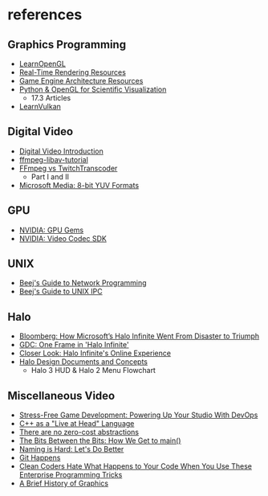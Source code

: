 # references

## Graphics Programming

 * [LearnOpenGL](https://learnopengl.com/)
 * [Real-Time Rendering Resources](https://www.realtimerendering.com/)
 * [Game Engine Architecture Resources](https://www.gameenginebook.com/coursemat.html)
 * [Python & OpenGL for Scientific Visualization](https://www.labri.fr/perso/nrougier/python-opengl/)
    * 17.3 Articles
 * [LearnVulkan](https://learnvulkan.com/)

## Digital Video

 * [Digital Video Introduction](https://github.com/leandromoreira/digital_video_introduction)
 * [ffmpeg-libav-tutorial](https://github.com/leandromoreira/ffmpeg-libav-tutorial)
 * [FFmpeg vs TwitchTranscoder](https://blog.twitch.tv/sv-se/2017/10/10/live-video-transmuxing-transcoding-f-fmpeg-vs-twitch-transcoder-part-i-489c1c125f28/)
    * Part I and II
 * [Microsoft Media: 8-bit YUV Formats](https://docs.microsoft.com/en-us/windows/win32/medfound/recommended-8-bit-yuv-formats-for-video-rendering)

## GPU

 * [NVIDIA: GPU Gems](https://developer.nvidia.com/gpugems/gpugems/contributors)
 * [NVIDIA: Video Codec SDK](https://developer.nvidia.com/nvidia-video-codec-sdk)

## UNIX

 * [Beej's Guide to Network Programming](https://beej.us/guide/bgnet/)
 * [Beej's Guide to UNIX IPC](https://beej.us/guide/bgipc/)

## Halo

 * [Bloomberg: How Microsoft’s Halo Infinite Went From Disaster to Triumph](https://www.bloomberg.com/news/articles/2021-12-08/how-microsoft-s-halo-infinite-went-from-disaster-to-triumph)
 * [GDC: One Frame in 'Halo Infinite'](https://www.youtube.com/watch?v=IUiNUky-ibM)
 * [Closer Look: Halo Infinite's Online Experience](https://www.halowaypoint.com/news/closer-look-halo-infinite-online-experience)
 * [Halo Design Documents and Concepts](http://www.cand.land/halodocs)
    * Halo 3 HUD & Halo 2 Menu Flowchart
 
## Miscellaneous Video

 * [Stress-Free Game Development: Powering Up Your Studio With DevOps](https://www.youtube.com/watch?v=t9HRzE7_2Xc)
 * [C++ as a "Live at Head" Language](https://www.youtube.com/watch?v=tISy7EJQPzI)
 * [There are no zero-cost abstractions](https://www.youtube.com/watch?v=rHIkrotSwcc)
 * [The Bits Between the Bits: How We Get to main()](https://www.youtube.com/watch?v=dOfucXtyEsU)
 * [Naming is Hard: Let's Do Better](https://www.youtube.com/watch?v=MBRoCdtZOYg)
 * [Git Happens](https://www.youtube.com/watch?v=Dv8I_kfrFWw)
 * [Clean Coders Hate What Happens to Your Code When You Use These Enterprise Programming Tricks](https://www.youtube.com/watch?v=FyCYva9DhsI)
 * [A Brief History of Graphics](https://www.youtube.com/watch?v=QyjyWUrHsFc)
